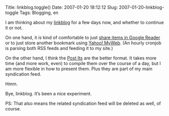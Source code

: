 Title: linkblog.toggle()
Date: 2007-01-20 18:12:12
Slug: 2007-01-20-linkblog-toggle
Tags: Blogging, en


I am thinking about my [linkblog][1] for a few days now, and whether to
continue it or not.

On one hand, it _is_ kind of comfortable to just [share items in Google
Reader][2] or to just store another bookmark using [Yahoo! MyWeb][3]. (An
hourly cronjob is parsing both RSS feeds and feeding it to my site.)

On the other hand, I think the [Post Its][4] are the better format. It takes
more time (and more work, even) to compile them over the course of a day, but
I am more flexible in how to present them. Plus they are part of my main
syndication feed.

Hmm.

Bye, linkblog. It’s been a nice experiment.

PS: That also means the related syndication feed will be deleted as well, of
course.

   [1]: http://carlo.zottmann.org/linkblog/
   [2]: http://www.google.com/help/reader/sharing.html
   [3]: http://myweb.yahoo.com
   [4]: http://carlo.zottmann.org/tag/post-it

